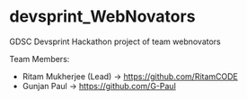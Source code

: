 # devsprint_WebNovators
GDSC Devsprint Hackathon project of team webnovators

Team Members: 
  - Ritam Mukherjee (Lead) -> https://github.com/RitamCODE
  - Gunjan Paul -> https://github.com/G-Paul
